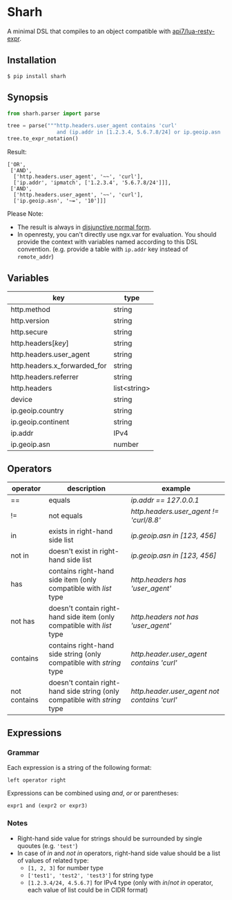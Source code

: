 # Sharh

A minimal DSL that compiles to an object compatible with [api7/lua-resty-expr](https://github.com/api7/lua-resty-expr).

## Installation
```
$ pip install sharh
```

## Synopsis
```py
from sharh.parser import parse

tree = parse("""http.headers.user_agent contains 'curl'
			    and (ip.addr in [1.2.3.4, 5.6.7.8/24] or ip.geoip.asn  10)""")
tree.to_expr_notation()
```
Result:
```
['OR',
 ['AND',
  ['http.headers.user_agent', '~~', 'curl'],
  ['ip.addr', 'ipmatch', ['1.2.3.4', '5.6.7.8/24']]],
 ['AND',
  ['http.headers.user_agent', '~~', 'curl'],
  ['ip.geoip.asn', '~=', '10']]]
```

Please Note:
 - The result is always in [disjunctive normal form](https://en.wikipedia.org/wiki/Disjunctive_normal_form).
 - In openresty, you can't directly use ngx.var for evaluation. You should provide the context with variables named according to this DSL convention. (e.g. provide a table with `ip.addr`  key instead of `remote_addr`)
 
## Variables
|**key**|**type**|
|-|-|
|http.method|string|
|http.version|string|
|http.secure|string|
|http.headers[*key*]|string|
|http.headers.user_agent|string|
|http.headers.x_forwarded_for|string|
|http.headers.referrer|string|
|http.headers|list\<string\>|
|device|string|
|ip.geoip.country|string|
|ip.geoip.continent|string|
|ip.addr|IPv4|
|ip.geoip.asn|number|

## Operators
|**operator**|**description**|**example**|
|-|-|-|
|==|equals|*ip.addr == 127.0.0.1*|
|!=|not equals|*http.headers.user_agent != 'curl/8.8'*|
|in|exists in right-hand side list| *ip.geoip.asn in [123, 456]*|
|not in|doesn't exist in right-hand side list|*ip.geoip.asn in [123, 456]*
|has|contains right-hand side item (only compatible with *list* type|*http.headers has 'user_agent'*|
|not has|doesn't contain right-hand side item (only compatible with *list* type|*http.headers not has 'user_agent'*|
|contains|contains right-hand side string (only compatible with *string* type|*http.header.user_agent contains 'curl'*|
|not contains|doesn't contain right-hand side string (only compatible with *string* type|*http.header.user_agent not contains 'curl'*|

## Expressions
### Grammar
Each expression is a string of the following format:
```
left operator right
```
Expressions can be combined using *and*, *or* or parentheses:

```
expr1 and (expr2 or expr3)
```

### Notes
* Right-hand side value for strings should be surrounded by single quoutes (e.g. `'test'`)
* In case of *in* and *not in* operators, right-hand side value should be a list of values of related type:
	* `[1, 2, 3]` for number type
	* `['test1', 'test2', 'test3']` for string type
	* `[1.2.3.4/24, 4.5.6.7]` for IPv4 type (only with *in*/*not in* operator, each value of list could be in CIDR format)
